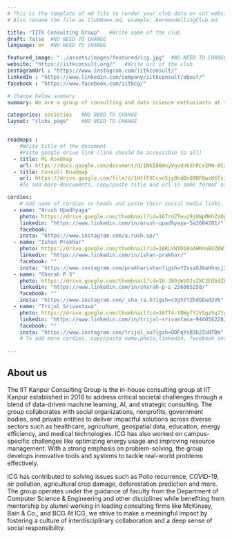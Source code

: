 ```yaml
---
# This is the template of md file to render your club data on snt website. The below example is of Aeromodelling Club, please modify the data according to your clunb.
# Also rename the file as ClubName.md, example: AeromodellingClub.md

title: "IITK Consulting Group"   #Write name of the club
draft: false  #NO NEED TO CHANGE
language: en  #NO NEED TO CHANGE

featured_image: "../assets/images/featured/icg.jpg"  #NO NEED TO CHANGE
website: "https://iitkconsult.org/"   #Write url of the club
instagramUrl : "https://www.instagram.com/iitkconsult/"
linkedIn : "https://www.linkedin.com/company/iitkconsult/about/"
facebook : "https://www.facebook.com/iitkcg/"

# Change below summary
summary: We are a group of consulting and data science enthusiasts at the IIT Kanpur Consulting Group, established in 2018. Our vision is to harness data science and strategy consulting skills to help organizations extract valuable insights from their data and devise growth strategies for them, ultimately driving positive social impact. By bringing together a talented pool of individuals, we ensure that we provide outstanding solutions to address the pressing societal challenges at hand.

categories: societies   #NO NEED TO CHANGE
layout: "clubs_page"    #NO NEED TO CHANGE


roadmaps :
    #Write title of the document
    #Paste google drive link (link should be accessible to all)
  - title: ML Roadmap
    url: https://docs.google.com/document/d/1NkI86WuyVgvdnkShPcx2M9-8CZabma4v8e7NdFEx5xI/edit
  - title: Consult Roadmap
    url: https://drive.google.com/file/d/1HtfFXCcsnSjy0hdDn09NFQwzK6fzI__2/view?usp=sharing
    #To add more doucuments, copy/paste title and url in same format as above.

cordies:
    # Add name of cordies or heads and paste their social media links.
  - name: "Arush Upadhyaya"
    photo: https://drive.google.com/thumbnail?id=167ro2Teuz9jUNpMWhZzOpBmN82sdJ3B8&sz=w1000
    linkedin: "https://www.linkedin.com/in/arush-upadhyaya-5a2604281/"
    facebook: 
    insta: "https://www.instagram.com/a.rush.up/"
  - name: "Ishan Prakhar"
    photo: https://drive.google.com/thumbnail?id=16RLVNTDiBnAHM4nBUZBWjrAQlFjuVNh8&sz=w1000
    linkedin: "https://www.linkedin.com/in/ishan-prakhar/"
    facebook: ""
    insta: "https://www.instagram.com/prakharishan?igsh=Y2xsaGJ6aHhncjZ5&utm_source=qr"
  - name: "Sharah P S"
    photo: https://drive.google.com/thumbnail?id=16-J80jWzOJsZXC2EQbdZBw6B3uZqdHyl&sz=w1000
    linkedin: "https://www.linkedin.com/in/sharah-p-s-256065258/"
    facebook: ""
    insta: "https://www.instagram.com/_sha_ra.h?igsh=c3g5YTZhdGEwd2V6"
  - name: "Trijal Srivastava"
    photo: https://drive.google.com/thumbnail?id=167T4-tDWyfYJVSgzSq7tgWLeaSo3D4io&sz=w1000
    linkedin: "https://www.linkedin.com/in/trijal-srivastava-944056228/"
    facebook: ""
    insta: "https://www.instagram.com/trijal_xo?igsh=ODFqYnB3b2ZxNTBm"
    # To add more cordies, copy/paste name,photo,linkedin, facebook and insta in same format as above.
    
---
```


<!-- Write about us section -->
## About us
The IIT Kanpur Consulting Group is the in-house consulting group at IIT Kanpur established in 2018 to address critical societal challenges through a blend of data-driven machine learning, AI, and strategic consulting. The group collaborates with social organizations, nonprofits, government bodies, and private entities to deliver impactful solutions across diverse sectors such as healthcare, agriculture, geospatial data, education, energy efficiency, and medical technologies. ICG has also worked on campus-specific challenges like optimizing energy usage and improving resource management. With a strong emphasis on problem-solving, the group develops innovative tools and systems to tackle real-world problems effectively.

ICG has contributed to solving issues such as Polio recurrence, COVID-19, air pollution, agricultural crop damage, deforestation prediction and more. The group operates under the guidance of faculty from the Department of Computer Science & Engineering and other disciplines while benefiting from mentorship by alumni working in leading consulting firms like McKinsey, Bain & Co., and BCG.At ICG, we strive to make a meaningful impact by fostering a culture of interdisciplinary collaboration and a deep sense of social responsibility.